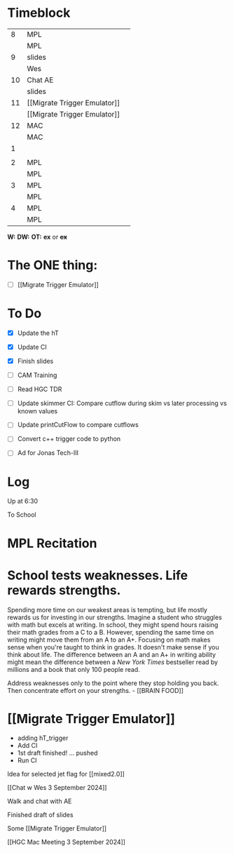 # Timeblock

|     |                              |     |
| --- | ---------------------------- | --- |
| 8   | MPL                          |     |
|     | MPL                          |     |
| 9   | slides                       |     |
|     | Wes                          |     |
| 10  | Chat AE                      |     |
|     | slides                       |     |
| 11  | [[Migrate Trigger Emulator]] |     |
|     | [[Migrate Trigger Emulator]] |     |
| 12  | MAC                          |     |
|     | MAC                          |     |
| 1   |                              |     |
|     |                              |     |
| 2   | MPL                          |     |
|     | MPL                          |     |
| 3   | MPL                          |     |
|     | MPL                          |     |
| 4   | MPL                          |     |
|     | MPL                          |     |

**W:**
**DW:**
**OT:**
**ex** or **~~ex~~**

# The ONE thing: 
- [ ] [[Migrate Trigger Emulator]]


# To Do
- [x] Update the hT 
- [x] Update CI
- [x] Finish slides
- [ ] CAM Training
- [ ] Read HGC TDR
- [ ] Update skimmer CI: Compare cutflow during skim vs later processing vs known values
- [ ] Update printCutFlow to compare cutflows
- [ ] Convert c++ trigger code to python
- [ ] Ad for Jonas Tech-III


# Log

Up at 6:30

To School

# MPL Recitation 

# School tests weaknesses. Life rewards strengths.
Spending more time on our weakest areas is tempting, but life mostly rewards us for investing in our strengths. Imagine a student who struggles with math but excels at writing. In school, they might spend hours raising their math grades from a C to a B. However, spending the same time on writing might move them from an A to an A+. Focusing on math makes sense when you're taught to think in grades. It doesn't make sense if you think about life. The difference between an A and an A+ in writing ability might mean the difference between a _New York Times_ bestseller read by millions and a book that only 100 people read.

Address weaknesses only to the point where they stop holding you back. Then concentrate effort on your strengths.  - [[BRAIN FOOD]]

# [[Migrate Trigger Emulator]]
- adding hT_trigger
- Add CI
- 1st draft finished! ... pushed
- Run CI 

Idea for selected jet flag for [[mixed2.0]]

[[Chat w Wes 3 September 2024]]

Walk and chat with AE

Finished draft of slides

Some [[Migrate Trigger Emulator]]

[[HGC Mac Meeting 3 September 2024]]
